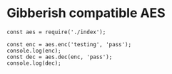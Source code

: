 # Gibberish compatible AES

```
const aes = require('./index');

const enc = aes.enc('testing', 'pass');
console.log(enc);
const dec = aes.dec(enc, 'pass');
console.log(dec);
```

